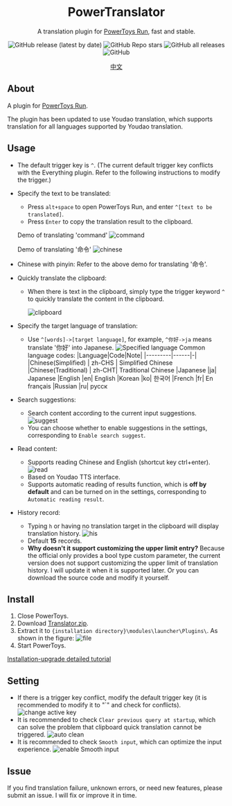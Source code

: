 <div align="center">
<h1>PowerTranslator</h1>
<p>A translation plugin for <a href=https://github.com/microsoft/PowerToys>PowerToys Run</a>, fast and stable.</p>

![GitHub release (latest by date)](https://img.shields.io/github/v/release/N0I0C0K/PowerTranslator?style=flat-square) ![GitHub Repo stars](https://img.shields.io/github/stars/N0I0C0K/PowerTranslator?color=ffb900&style=flat-square) ![GitHub all releases](https://img.shields.io/github/downloads/N0I0C0K/PowerTranslator/total?style=flat-square) ![GitHub](https://img.shields.io/github/license/N0I0C0K/PowerTranslator?style=flat-square)

[中文](./readme.md)

</div>

## About

A plugin for [PowerToys Run](https://github.com/microsoft/PowerToys).

The plugin has been updated to use Youdao translation, which supports translation for all languages supported by Youdao translation.

## Usage

- The default trigger key is `^`. (The current default trigger key conflicts with the Everything plugin. Refer to the following instructions to modify the trigger.)
- Specify the text to be translated:

  - Press `alt+space` to open PowerToys Run, and enter `^[text to be translated]`.
  - Press `Enter` to copy the translation result to the clipboard.

  Demo of translating 'command'
  ![command](Images/command.gif)

  Demo of translating '命令'
  ![chinese](Images/%E5%91%BD%E4%BB%A4.gif)

- Chinese with pinyin:
  Refer to the above demo for translating '命令'.

- Quickly translate the clipboard:

  - When there is text in the clipboard, simply type the trigger keyword `^` to quickly translate the content in the clipboard.

    ![clipboard](Images/clipboard.gif)

- Specify the target language of translation:

  - Use `^[words]->[target language]`, for example, `^你好->ja` means translate '你好' into Japanese.
    ![Specified language](Images/target%20lan.gif)
    Common language codes:
    |Language|Code|Note|
    |---------|------|-|
    |Chinese(Simplified) | zh-CHS | Simplified Chinese
    |Chinese(Traditional) | zh-CHT| Traditional Chinese
    |Japanese |ja| Japanese
    |English |en| English
    |Korean |ko| 한국어
    |French |fr| En français
    |Russian |ru| русск

- Search suggestions:

  - Search content according to the current input suggestions.
    ![suggest](Images/suggest.gif)  
  - You can choose whether to enable suggestions in the settings, corresponding to `Enable search suggest`.

- Read content:

  - Supports reading Chinese and English (shortcut key ctrl+enter).
    ![read](Images/read.png)  
  - Based on Youdao TTS interface.
  - Supports automatic reading of results function, which is **off by default** and can be turned on in the settings, corresponding to `Automatic reading result`.

- History record:

  - Typing `h` or having no translation target in the clipboard will display translation history.
    ![his](Images/his.png)
  - Default **15** records.
  - **Why doesn't it support customizing the upper limit entry?**
    Because the official only provides a bool type custom parameter, the current version does not support customizing the upper limit of translation history. I will update it when it is supported later. Or you can download the source code and modify it yourself.

## Install

1. Close PowerToys.
2. Download [Translator.zip](https://github.com/N0I0C0K/PowerTranslator/releases).
3. Extract it to `{installation directory}\modules\launcher\Plugins\`.
   As shown in the figure:
   ![file](Images/file.png)
4. Start PowerToys.

[Installation-upgrade detailed tutorial](./doc/how%20to%20install.md)

## Setting

- If there is a trigger key conflict, modify the default trigger key (it is recommended to modify it to "`" and check for conflicts).
  ![change active key](Images/change_active.png)
- It is recommended to check `Clear previous query at startup`, which can solve the problem that clipboard quick translation cannot be triggered.
  ![auto clean](Images/auto_clean.png)
- It is recommended to check `Smooth input`, which can optimize the input experience.
  ![enable Smooth input](Images/enable%20Smooth%20input.png)

## Issue

If you find translation failure, unknown errors, or need new features, please submit an issue. I will fix or improve it in time.
